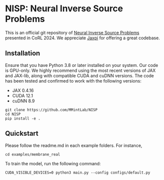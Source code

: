 # NISP: Neural Inverse Source Problems

This is an official git repository of [Neural Inverse Source Problems](https://arxiv.org/abs/2411.01665) presented in CoRL 2024. We appreciate [Jaxpi](https://github.com/PredictiveIntelligenceLab/jaxpi) for offering a great codebase.


## Installation

Ensure that you have Python 3.8 or later installed on your system.
Our code is GPU-only.
We highly recommend using the most recent versions of JAX and JAX-lib, along with compatible CUDA and cuDNN versions.
The code has been tested and confirmed to work with the following versions:

- JAX 0.4.16
- CUDA 12.1
- cuDNN 8.9


``` 
git clone https://github.com/MMintLab/NISP
cd NISP
pip install -e .
```

## Quickstart

Please follow the readme.md in each example folders. For instance,

``` 
cd examples/membrane_real
``` 
To train the model, run the following command:
```
CUDA_VISIBLE_DEVICES=0 python3 main.py --config configs/default.py
```



